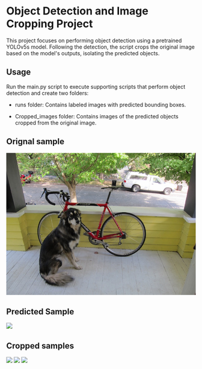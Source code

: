 # Object Detection and Image Cropping Project
This project focuses on performing object detection using a pretrained YOLOv5s model. Following the detection, the script crops the original image based on the model's outputs, isolating the predicted objects.


## Usage
Run the main.py script to execute supporting scripts that perform object detection and create two folders:

- runs folder: Contains labeled images with predicted bounding boxes.

- Cropped_images folder: Contains images of the predicted objects cropped from the original image.

## Orignal sample
![](dog.jpg)
## Predicted Sample

![]('runs/detect/exp/image0.jpg')

## Cropped samples
![]('Cropped_images/bicycle_2.png')
![]('Cropped_images/car_1.png')
![]('Cropped_images/dog_0.png')
